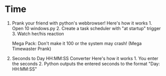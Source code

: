 # Time

1. Prank your friend with python's webbrowser!
    Here's how it works
        1. Open 10 windows.py
        2. Create a task scheduler with "at startup" trigger
        3. Watch her/his reaction
        
    Mega Pack:
        Don't make it 100 or the system may crash! (Mega Timewaster Prank)

2. Seconds to Day HH:MM:SS Converter
    Here's how it works
        1. You enter the seconds
        2. Python outputs the entered seconds to the format "Day: HH:MM:SS"
